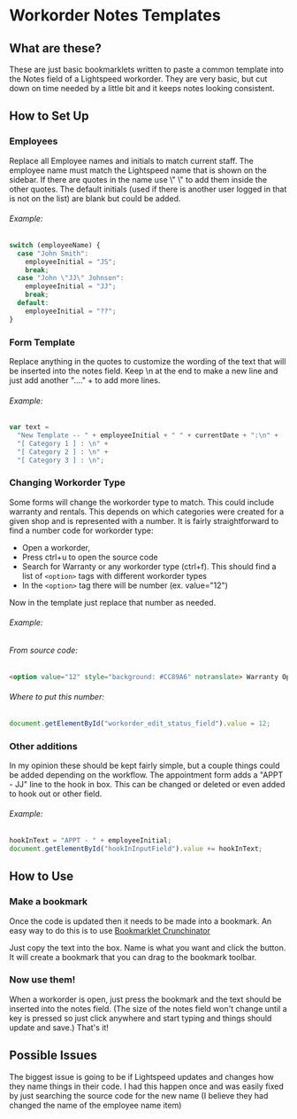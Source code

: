 # Workorder Notes Templates

## What are these?
These are just basic bookmarklets written to paste a common template into the Notes field of a Lightspeed workorder.
They are very basic, but cut down on time needed by a little bit and it keeps notes looking consistent.

## How to Set Up

### Employees
Replace all Employee names and initials to match current staff.
The employee name must match the Lightspeed name that is shown on the sidebar.
If there are quotes in the name use \\" \\" to add them inside the other quotes.
The default initials (used if there is another user logged in that is not on the list) are blank but could be added.

###### Example:
```javascript
switch (employeeName) {
  case "John Smith":
    employeeInitial = "JS";
    break;
  case "John \"JJ\" Johnson":
    employeeInitial = "JJ";
    break;
  default:
    employeeInitial = "??";
}
```

### Form Template

Replace anything in the quotes to customize the wording of the text that will be inserted into the notes field.
Keep \n at the end to make a new line and just add another "...." +  to add more lines.

###### Example:
```javascript
var text =
  "New Template -- " + employeeInitial + " " + currentDate + ":\n" +
  "[ Category 1 ] : \n" +
  "[ Category 2 ] : \n" +
  "[ Category 3 ] : \n";
```

### Changing Workorder Type

Some forms will change the workorder type to match. This could include warranty and rentals.
This depends on which categories were created for a given shop and is represented with a number.
It is fairly straightforward to find a number code for workorder type:
* Open a workorder,
* Press ctrl+u to open the source code
* Search for Warranty or any workorder type (ctrl+f). This should find a list of `<option>` tags with different workorder types
* In the `<option>` tag there will be number (ex. value="12")

Now in the template just replace that number as needed.

###### Example:
###### From source code:
```html
<option value="12" style="background: #CC89A6" notranslate> Warranty Open </option>
```
###### Where to put this number:
```javascript
document.getElementById("workorder_edit_status_field").value = 12;
```

### Other additions

In my opinion these should be kept fairly simple, but a couple things could be added depending on the workflow.
The appointment form adds a "APPT - JJ" line to the hook in box. This can be changed or deleted or even added to hook out or other field.

###### Example:
```javascript
hookInText = "APPT - " + employeeInitial;
document.getElementById("hookInInputField").value += hookInText;
```


## How to Use

### Make a bookmark
Once the code is updated then it needs to be made into a bookmark.
An easy way to do this is to use [Bookmarklet Crunchinator](https://ted.mielczarek.org/code/mozilla/bookmarklet.html)

Just copy the text into the box. Name is what you want and click the button.
It will create a bookmark that you can drag to the bookmark toolbar.

### Now use them!
When a workorder is open, just press the bookmark and the text should be inserted into the notes field.
(The size of the notes field won't change until a key is pressed so just click anywhere and start typing and things should update and save.)
That's it!


## Possible Issues

The biggest issue is going to be if Lightspeed updates and changes how they name things in their code.
I had this happen once and was easily fixed by just searching the source code for the new name (I believe they had changed the name of the employee name item)
